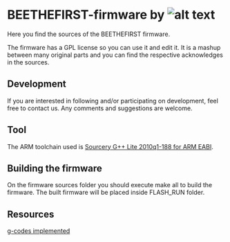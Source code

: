 

BEETHEFIRST-firmware by ![alt text](https://www.beeverycreative.com/client/skins/images/logo.png "Logo Title Text 1")
===============================



Here you find the sources of the BEETHEFIRST firmware. 

The firmware has a GPL license so you can use it and edit it. It is a mashup between many original parts and you can find the respective acknowledges in the sources.


Development
-------- 
If you are interested in following and/or participating on development, feel free to contact us.
Any comments and suggestions are welcome.

Tool
------------
The ARM toolchain used is [Sourcery G++ Lite 2010q1-188 for ARM EABI](https://sourcery.mentor.com/sgpp/lite/arm/portal/release1294).

Building the firmware 
------------
On the firmware sources folder you should execute make all to build the firmware. The built firmware will be placed inside FLASH_RUN folder. 

Resources
------------

[g-codes implemented](https://github.com/beeverycreative/beethefirst-firmware/gcode.md)

